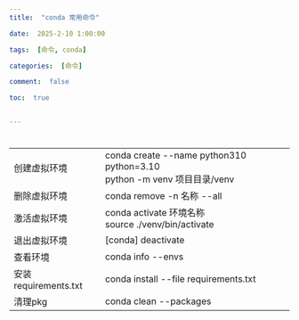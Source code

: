 ```yaml
---
title:  "conda 常用命令"

date:  2025-2-10 1:00:00

tags:  [命令, conda]

categories:  [命令]

comment:  false

toc:  true


---
```


#

<!--more-->



|                      |                                                              |      |
| -------------------- | ------------------------------------------------------------ | ---- |
| 创建虚拟环境         | conda  create --name python310 python=3.10 <br>python -m venv 项目目录/venv |      |
| 删除虚拟环境         | conda  remove -n 名称 --all                                  |      |
| 激活虚拟环境         | conda activate 环境名称<br>source  ./venv/bin/activate       |      |
| 退出虚拟环境         | [conda] deactivate                                           |      |
| 查看环境             | conda info --envs                                            |      |
| 安装requirements.txt | conda  install --file requirements.txt                       |      |
| 清理pkg              | conda clean  --packages                                      |      |

